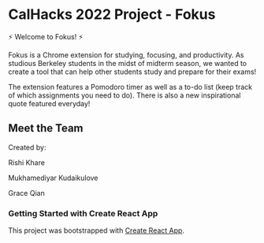 # CalHacks 2022 Project - Fokus

⚡ Welcome to Fokus! ⚡

Fokus is a Chrome extension for studying, focusing, and productivity. As studious Berkeley students in the midst of midterm season, we wanted to create a tool that can help other students study and prepare for their exams!

The extension features a Pomodoro timer as well as a to-do list (keep track of which assignments you need to do). There is also a new inspirational quote featured everyday!

## Meet the Team

Created by:

Rishi Khare

Mukhamediyar Kudaikulove

Grace Qian



### Getting Started with Create React App

This project was bootstrapped with [Create React App](https://github.com/facebook/create-react-app).



